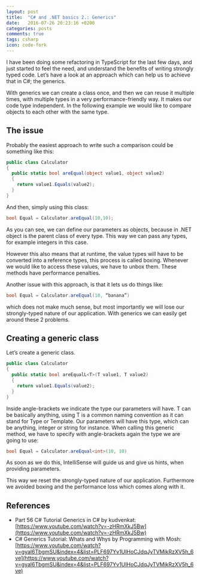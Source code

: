 ```yaml
---
layout: post
title:  "C# and .NET basics 2.: Generics"
date:   2016-07-26 20:23:16 +0200
categories: posts
comments: true
tags: csharp
icon: code-fork
---
```

I have been doing some refactoring in TypeScript for the last few days, and just started to feel the need, and understand the benefits of writing strongly typed code. Let’s have a look at an approach which can help us to achieve that in C#; the generics.

With generics we can create a class once, and then we can reuse it multiple times, with multiple types in a very performance-friendly way. It makes our code type independent.
In the following example we would like to compare objects to each other with the same type.

## The issue
Probably the easiest approach to write such a comparison could be something like this:

```csharp
public class Calculator
{
  public static bool areEqual(object value1, object value2)
  {
    return value1.Equals(value2);
  }
}
```

And then, simply using this class:

```csharp
bool Equal = Calculator.areEqual(10,10);
```

As you can see, we can define our parameters as objects, because in .NET object is the parent class of every type. This way we can pass any types, for example integers in this case.

However this also means that at runtime, the value types will have to be converted into a reference types, this process is called boxing. Whenever we would like to access these values, we have to unbox them. These methods have performance penalties.

Another issue with this approach, is that it lets us do things like:

```csharp
bool Equal = Calculator.areEqual(10, “banana”)
```

which does not make much sense, but most importantly we will lose our strongly-typed nature of our application.
With generics we can easily get around these 2 problems.

## Creating a generic class
Let’s create a generic class.

```csharp
public class Calculator
{
  public static bool areEqualL<T>(T value1, T value2)
  {
    return value1.Equals(value2);
  }
}
```

Inside angle-brackets we indicate the type our parameters will have. T can be basically anything, using T is a common naming convention as it can stand for Type or Template. Our parameters will have this type, which can be anything, integer or string for instance.
When calling this generic method, we have to specify with angle-brackets again the type we are going to use:

```csharp
bool Equal = Calculator.areEqual<int>(10, 10)
```

As soon as we do this, IntelliSense will guide us and give us hints, when providing parameters.

This way we reset the strongly-typed nature of our application. Furthermore we avoided boxing and the performance loss which comes along with it.

## References
  - Part 56 C# Tutorial Generics in C# by kudvenkat: [https://www.youtube.com/watch?v=-zHRmXkJ5Bw](https://www.youtube.com/watch?v=-zHRmXkJ5Bw)
  - C# Generics Tutorial: Whats and Whys by Programming with Mosh: [https://www.youtube.com/watch?v=gyal6TbgmSU&index=4&list=PLF697Yv1UIHoCJdqJyTVMikRzXV5h_6ve](https://www.youtube.com/watch?v=gyal6TbgmSU&index=4&list=PLF697Yv1UIHoCJdqJyTVMikRzXV5h_6ve)